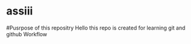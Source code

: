 # assiii
#Pusrpose of this repositry
Hello 
this repo is created for learning git and github Workflow

